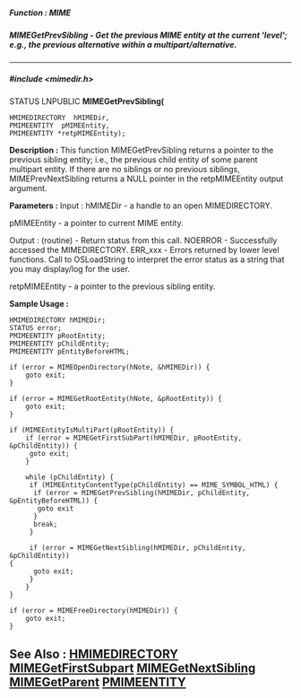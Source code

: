 ##### Function : MIME
##### MIMEGetPrevSibling - Get the previous MIME entity at the current 'level'; e.g., the previous alternative within a multipart/alternative.
---
##### #include <mimedir.h>
STATUS LNPUBLIC **MIMEGetPrevSibling(**

	HMIMEDIRECTORY  hMIMEDir,
	PMIMEENTITY  pMIMEEntity,
	PMIMEENTITY *retpMIMEEntity);
**Description :**
This function MIMEGetPrevSibling returns a pointer to the previous sibling 
entity; i.e., the previous child entity of some parent multipart entity.  If 
there are no siblings or no previous siblings, MIMEPrevNextSibling returns a 
NULL pointer in the retpMIMEEntity output argument.

**Parameters :**
Input :
hMIMEDir  -  a handle to an open MIMEDIRECTORY.

pMIMEEntity  -  a pointer to current MIME entity.

Output :
(routine)  -  Return status from this call.
	NOERROR - Successfully accessed the MIMEDIRECTORY.
	ERR_xxx - Errors returned by lower level functions.  Call to OSLoadString to interpret the error status as a string that you may display/log for the user.



retpMIMEEntity  -  a pointer to the previous sibling entity.

**Sample Usage :**
```
HMIMEDIRECTORY hMIMEDir;
STATUS error;
PMIMEENTITY pRootEntity;
PMIMEENTITY pChildEntity;
PMIMEENTITY pEntityBeforeHTML;

if (error = MIMEOpenDirectory(hNote, &hMIMEDir)) {
	goto exit;
}

if (error = MIMEGetRootEntity(hNote, &pRootEntity)) {
	goto exit;
}

if (MIMEEntityIsMultiPart(pRootEntity)) {
	if (error = MIMEGetFirstSubPart(hMIMEDir, pRootEntity, &pChildEntity)) {
	 goto exit;
	}

	while (pChildEntity) {
	 if (MIMEEntityContentType(pChildEntity) == MIME_SYMBOL_HTML) {
	  if (error = MIMEGetPrevSibling(hMIMEDir, pChildEntity, 
&pEntityBeforeHTML)) {
	   goto exit
	  }
	  break;
	 }

	 if (error = MIMEGetNextSibling(hMIMEDir, pChildEntity, &pChildEntity)) 
{
	  goto exit;
	 }
	}
}

if (error = MIMEFreeDirectory(hMIMEDir)) {
	goto exit;
}

```
**See Also :**
[HMIMEDIRECTORY](D:/md_files/HMIMEDIRECTORY.md)
[MIMEGetFirstSubpart](D:/md_files/MIMEGetFirstSubpart.md)
[MIMEGetNextSibling](D:/md_files/MIMEGetNextSibling.md)
[MIMEGetParent](D:/md_files/MIMEGetParent.md)
[PMIMEENTITY](D:/md_files/PMIMEENTITY.md)
---
